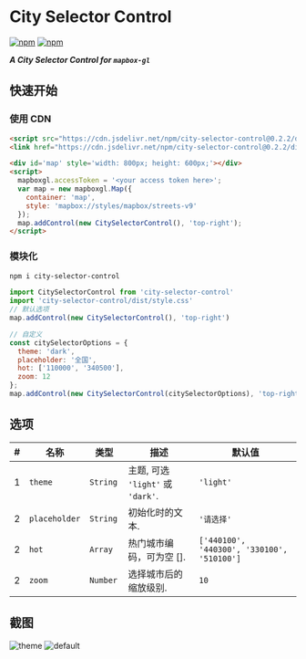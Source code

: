 # City Selector Control
[![npm](https://img.shields.io/npm/v/city-selector-control.svg)][npm-url] [![npm](https://img.shields.io/npm/dt/city-selector-control.svg?style=popout)][npm-url]

[npm-url]: https://www.npmjs.com/package/city-selector-control

***A City Selector Control for `mapbox-gl`***


## 快速开始

### 使用 CDN
``` html
<script src="https://cdn.jsdelivr.net/npm/city-selector-control@0.2.2/dist/index.js"></script>
<link href="https://cdn.jsdelivr.net/npm/city-selector-control@0.2.2/dist/style.css" rel="stylesheet">
````
``` html
<div id='map' style='width: 800px; height: 600px;'></div>
<script>
  mapboxgl.accessToken = '<your access token here>';
  var map = new mapboxgl.Map({
    container: 'map',
    style: 'mapbox://styles/mapbox/streets-v9'
  });
  map.addControl(new CitySelectorControl(), 'top-right');
</script>
```
### 模块化
``` bash
npm i city-selector-control
```
``` javascript
import CitySelectorControl from 'city-selector-control'
import 'city-selector-control/dist/style.css'
// 默认选项
map.addControl(new CitySelectorControl(), 'top-right')

// 自定义
const citySelectorOptions = {
  theme: 'dark',
  placeholder: '全国',
  hot: ['110000', '340500'],
  zoom: 12
};
map.addControl(new CitySelectorControl(citySelectorOptions), 'top-right');
```

## 选项
|#|名称|类型|描述|默认值|
|---|---|---|---|---|
|1|`theme`|`String `|主题, 可选 `'light'` 或 `'dark'`.|`'light'`|
|2|`placeholder`|`String`|初始化时的文本.|`'请选择'` |
|2|`hot`|`Array`|热门城市编码，可为空 [].|`['440100', '440300', '330100', '510100']` |
|2|`zoom`|`Number`|选择城市后的缩放级别.|`10` |

## 截图

![theme](assets/theme.jpg)
![default](assets/default.gif)

